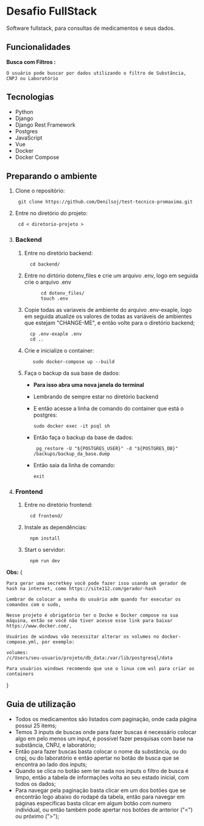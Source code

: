 # Desafio FullStack #

Software fullstack, para consultas de medicamentos e seus dados.

## Funcionalidades ##

**Busca com Filtros :**

    O usuário pode buscar por dados utilizando o filtro de Substância, CNPJ ou Laboratório

## Tecnologias ##

- Python
- Django
- Django Rest Framework
- Postgres
- JavaScript
- Vue
- Docker
- Docker Compose

## Preparando o ambiente ##

1. Clone o repositório:

        git clone https://github.com/Denilsoj/test-tecnico-promaxima.git
2. Entre no diretório do projeto:

        cd < diretorio-projeto >

3. ### Backend ###

   1. Entre no diretório backend:

            cd backend/

   2. Entre no dirtório dotenv_files e crie um arquivo .env, logo em seguida crie o arquivo .env

                cd dotenv_files/  
                touch .env
                
   3. Copie todas as variaveis de ambiente do arquivo .env-exaple, logo em seguida atualize os valores de todas as variáveis de ambientes que estejam "CHANGE-ME", e então volte para o diretório backend;

            cp .env-exaple .env
            cd ..
   4. Crie e inicialize o container:

             sudo docker-compose up --build

   5. Faça o backup da sua base de dados:
      - **Para isso abra uma nova janela do terminal**
      - Lembrando de sempre estar no diretório backend
      - E então acesse a linha de comando do container que está o postgres:

            sudo docker exec -it psql sh
      - Então faça o backup da base de dados:
        
             pg_restore -U "${POSTGRES_USER}" -d "${POSTGRES_DB}" /backups/backup_da_base.dump
      - Então saia da linha de comando:
  
            exit

4. ### Frontend ##

   1. Entre no diretório frontend:

            cd frontend/

   2. Instale as dependências:

            npm install
   3. Start o servidor:

            npm run dev

**Obs:** {

    Para gerar uma secretkey você pode fazer isso usando um gerador de hash na internet, como https://site112.com/gerador-hash

    Lembrar de colocar a senha do usuário adm quando for executar os comandos com o sudo,

    Nesse projeto é obrigatório ter o Docke e Docker compose na sua máquina, então se você não tiver acesse esse link para baixar https://www.docker.com/,

    Usuários de windows vão necessitar alterar os volumes no docker-compose.yml, por exemplo:
    
    volumes:
    /c/Users/seu-usuario/projeto/db_data:/var/lib/postgresql/data

    Para usuários windows recomendo que use o linux com wsl para criar os containers

}

## Guia de utilização ##

- Todos os medicamentos são listados com paginação, onde cada página possui 25 items;
- Temos 3 inputs de buscas onde para fazer buscas é necessário colocar algo em pelo menos um input, é possivel fazer pesquisas com base na substância, CNPJ, e laboratório;
- Então para fazer buscas basta colocar o nome da substância, ou do cnpj, ou do laboratório e então apertar no botão de busca que se encontra ao lado dos inputs;
- Quando se clica no botão sem ter nada nos inputs o filtro de busca é limpo, então a tabela de informações volta ao seu estado inicial, com todos os dados;
- Para navegar pela paginação basta clicar em um dos botões que se encontrão logo abaixo do rodapé da tabela, então para navegar em páginas específicas basta clicar em algum botão com numero individual, ou então também pode apertar nos botões de anterior ("<")  ou próximo (">");

